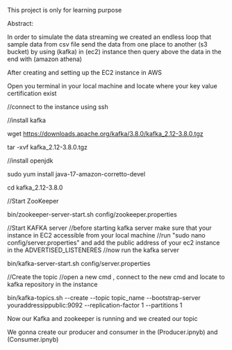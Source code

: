 This project is only for learning purpose

Abstract:

In order to simulate the data streaming 
we created an endless loop that sample data from csv file 
send the data from one place to another (s3 bucket) 
by using (kafka) in (ec2) instance
then query above the data in the end with (amazon athena)


After creating and setting up the EC2 instance in AWS
    
Open you terminal in your local machine and locate where your key value certification exist 

//connect to the instance using ssh

//install kafka

wget https://downloads.apache.org/kafka/3.8.0/kafka_2.12-3.8.0.tgz

tar -xvf kafka_2.12-3.8.0.tgz

//install openjdk

sudo yum install java-17-amazon-corretto-devel

cd kafka_2.12-3.8.0

//Start ZooKeeper

bin/zookeeper-server-start.sh config/zookeeper.properties

//Start KAFKA server
//before starting kafka server make sure that your instance in EC2 accessible from your local machine
//run "sudo nano config/server.properties" and add the public address of your ec2 instance in the ADVERTISED_LISTENERES
//now run the kafka server

bin/kafka-server-start.sh config/server.properties

//Create the topic
//open a new cmd , connect to the new cmd and locate to kafka repository in the instance

bin/kafka-topics.sh --create --topic topic_name --bootstrap-server youraddressippublic:9092 --replication-factor 1 --partitions 1

Now our Kafka and zookeeper is running and we created our topic

We gonna create our producer and consumer in the (Producer.ipnyb) and (Consumer.ipnyb) 

